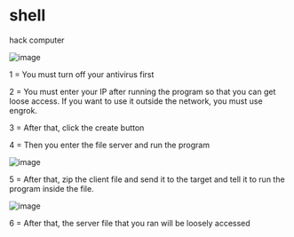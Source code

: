 # shell
hack computer

![image](https://user-images.githubusercontent.com/100033106/224378262-e2676dfd-7f88-4324-93d3-04f1dbf1adfe.png)

1 = You must turn off your antivirus first

2 = You must enter your IP after running the program so that you can get loose access. If you want to use it outside the network, you must use engrok.

3 = After that, click the create button

4 = Then you enter the file server and run the program

![image](https://user-images.githubusercontent.com/100033106/224378594-3e9c479b-cb4e-477c-a18d-b60106c4ff1f.png)

5 = After that, zip the client file and send it to the target and tell it to run the program inside the file.

![image](https://user-images.githubusercontent.com/100033106/224378848-18308e6f-93c5-48ba-ad1f-8f15e110a5ca.png)

6 = After that, the server file that you ran will be loosely accessed
